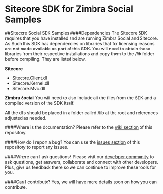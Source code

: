# Sitecore SDK for Zimbra Social Samples
##Sitecore Social SDK Samples
####Dependencies
The Sitecore SDK requires that you have installed and are running Zimbra Social and Sitecore.  As Such this SDK has dependencies on libraries that for licensing reasons are not made available as part of this SDK.  You will need to obtain these libraries from their respective installations and copy them to the */lib* folder before compiling.  They are listed below.

**Sitecore**
- Sitecore.Client.dll
- Sitecore.Kernel.dll
- Sitecore.Mvc.dll

**Zimbra Social**
You will need to also include all the files from the SDK and a compiled version of the SDK itself.

All the dlls should be placed in a folder called /lib at the root and references adjusted as needed.

####Where is the documentation?
Please refer to the [wiki section](https://github.com/Telligent/Social-SitecoreSDK-Samples/wiki/) of this repository.

####How do I report a bug?
You can use the [issues section](https://github.com/Telligent/Social-SitecoreSDK-Samples/issues/) of this repository to report any issues.

####Where can I ask questions?
Please visit our [developer community](http://community.zimbra.com/developers/f) to ask questions, get answers, collaborate and connect with other developers. Plus, give us feedback there so we can continue to improve these tools for you.

####Can I contribute?
Yes, we will have more details soon on how you can contribute.